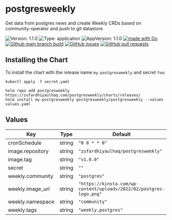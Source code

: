 # postgresweekly

Get data from postgres news and create Weekly CRDs based on community-operator and push to git datastore

![Version: 1.1.0](https://img.shields.io/badge/Version-1.1.0-informational?style=flat-square) ![Type: application](https://img.shields.io/badge/Type-application-informational?style=flat-square) ![AppVersion: 1.1.0](https://img.shields.io/badge/AppVersion-1.1.0-informational?style=flat-square) [![made with Go](https://img.shields.io/badge/made%20with-Go-brightgreen)](http://golang.org) [![Github main branch build](https://img.shields.io/github/workflow/status/zufardhiyaulhaq/postgresweekly/Main)](https://github.com/zufardhiyaulhaq/postgresweekly/actions/workflows/main.yml) [![GitHub issues](https://img.shields.io/github/issues/zufardhiyaulhaq/postgresweekly)](https://github.com/zufardhiyaulhaq/postgresweekly/issues) [![GitHub pull requests](https://img.shields.io/github/issues-pr/zufardhiyaulhaq/postgresweekly)](https://github.com/zufardhiyaulhaq/postgresweekly/pulls)

## Installing the Chart

To install the chart with the release name `my-postgresweekly` and secret `foo`:

```console
kubectl apply -f secret.yaml

helm repo add postgresweekly https://zufardhiyaulhaq.com/postgresweekly/charts/releases/
helm install my-postgresweekly postgresweekly/postgresweekly --values values.yaml
```

## Values

| Key | Type | Default | Description |
|-----|------|---------|-------------|
| cronSchedule | string | `"0 8 * * 0"` |  |
| image.repository | string | `"zufardhiyaulhaq/postgresweekly"` |  |
| image.tag | string | `"v1.0.0"` |  |
| secret | string | `""` |  |
| weekly.community | string | `"postgres"` |  |
| weekly.image_url | string | `"https://kinsta.com/wp-content/uploads/2022/02/postgres-logo.png"` |  |
| weekly.namespace | string | `"community"` |  |
| weekly.tags | string | `"weekly,postgres"` |  |

